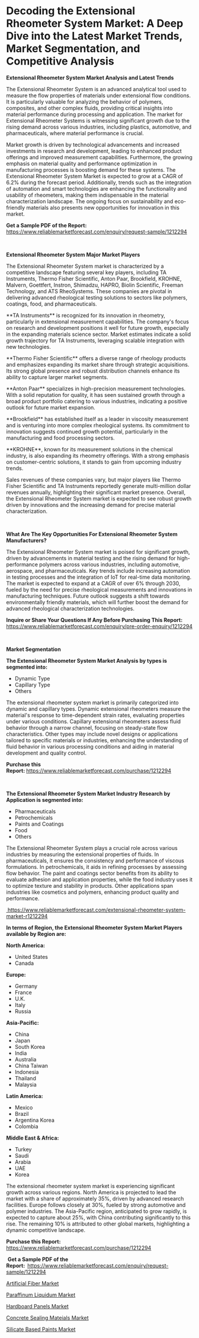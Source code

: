 <p><h1>Decoding the Extensional Rheometer System Market: A Deep Dive into the Latest Market Trends, Market Segmentation, and Competitive Analysis</h1></p><p><strong>Extensional Rheometer System Market Analysis and Latest Trends</strong></p>
<p><p>The Extensional Rheometer System is an advanced analytical tool used to measure the flow properties of materials under extensional flow conditions. It is particularly valuable for analyzing the behavior of polymers, composites, and other complex fluids, providing critical insights into material performance during processing and application. The market for Extensional Rheometer Systems is witnessing significant growth due to the rising demand across various industries, including plastics, automotive, and pharmaceuticals, where material performance is crucial.</p><p>Market growth is driven by technological advancements and increased investments in research and development, leading to enhanced product offerings and improved measurement capabilities. Furthermore, the growing emphasis on material quality and performance optimization in manufacturing processes is boosting demand for these systems. The Extensional Rheometer System Market is expected to grow at a CAGR of 6.2% during the forecast period. Additionally, trends such as the integration of automation and smart technologies are enhancing the functionality and usability of rheometers, making them indispensable in the material characterization landscape. The ongoing focus on sustainability and eco-friendly materials also presents new opportunities for innovation in this market.</p></p>
<p><strong>Get a Sample PDF of the Report:&nbsp;</strong> <a href="https://www.reliablemarketforecast.com/enquiry/request-sample/1212294?utm_campaign=1134&utm_medium=2&utm_source=Github&utm_content=ia&utm_term=17122024&utm_id=extensional-rheometer-system">https://www.reliablemarketforecast.com/enquiry/request-sample/1212294</a></p>
<p>&nbsp;</p>
<p><strong>Extensional Rheometer System Major Market Players</strong></p>
<p><p>The Extensional Rheometer System market is characterized by a competitive landscape featuring several key players, including TA Instruments, Thermo Fisher Scientific, Anton Paar, Brookfield, KROHNE, Malvern, Goettfert, Instron, Shimadzu, HAPRO, Biolin Scientific, Freeman Technology, and ATS RheoSystems. These companies are pivotal in delivering advanced rheological testing solutions to sectors like polymers, coatings, food, and pharmaceuticals.</p><p>**TA Instruments** is recognized for its innovation in rheometry, particularly in extensional measurement capabilities. The company's focus on research and development positions it well for future growth, especially in the expanding materials science sector. Market estimates indicate a solid growth trajectory for TA Instruments, leveraging scalable integration with new technologies.</p><p>**Thermo Fisher Scientific** offers a diverse range of rheology products and emphasizes expanding its market share through strategic acquisitions. Its strong global presence and robust distribution channels enhance its ability to capture larger market segments.</p><p>**Anton Paar** specializes in high-precision measurement technologies. With a solid reputation for quality, it has seen sustained growth through a broad product portfolio catering to various industries, indicating a positive outlook for future market expansion.</p><p>**Brookfield** has established itself as a leader in viscosity measurement and is venturing into more complex rheological systems. Its commitment to innovation suggests continued growth potential, particularly in the manufacturing and food processing sectors.</p><p>**KROHNE**, known for its measurement solutions in the chemical industry, is also expanding its rheometry offerings. With a strong emphasis on customer-centric solutions, it stands to gain from upcoming industry trends.</p><p>Sales revenues of these companies vary, but major players like Thermo Fisher Scientific and TA Instruments reportedly generate multi-million dollar revenues annually, highlighting their significant market presence. Overall, the Extensional Rheometer System market is expected to see robust growth driven by innovations and the increasing demand for precise material characterization.</p></p>
<p>&nbsp;</p>
<p><strong>What Are The Key Opportunities For Extensional Rheometer System Manufacturers?</strong></p>
<p><p>The Extensional Rheometer System market is poised for significant growth, driven by advancements in material testing and the rising demand for high-performance polymers across various industries, including automotive, aerospace, and pharmaceuticals. Key trends include increasing automation in testing processes and the integration of IoT for real-time data monitoring. The market is expected to expand at a CAGR of over 6% through 2030, fueled by the need for precise rheological measurements and innovations in manufacturing techniques. Future outlook suggests a shift towards environmentally friendly materials, which will further boost the demand for advanced rheological characterization technologies.</p></p>
<p><strong>Inquire or Share Your Questions If Any Before Purchasing This Report:</strong> <a href="https://www.reliablemarketforecast.com/enquiry/pre-order-enquiry/1212294?utm_campaign=1134&utm_medium=2&utm_source=Github&utm_content=ia&utm_term=17122024&utm_id=extensional-rheometer-system">https://www.reliablemarketforecast.com/enquiry/pre-order-enquiry/1212294</a></p>
<p>&nbsp;</p>
<p><strong>Market Segmentation</strong></p>
<p><strong>The Extensional Rheometer System Market Analysis by types is segmented into:</strong></p>
<p><ul><li>Dynamic Type</li><li>Capillary Type</li><li>Others</li></ul></p>
<p><p>The extensional rheometer system market is primarily categorized into dynamic and capillary types. Dynamic extensional rheometers measure the material's response to time-dependent strain rates, evaluating properties under various conditions. Capillary extensional rheometers assess fluid behavior through a narrow channel, focusing on steady-state flow characteristics. Other types may include novel designs or applications tailored to specific materials or industries, enhancing the understanding of fluid behavior in various processing conditions and aiding in material development and quality control.</p></p>
<p><strong>Purchase this Report:&nbsp;</strong><a href="https://www.reliablemarketforecast.com/purchase/1212294?utm_campaign=1134&utm_medium=2&utm_source=Github&utm_content=ia&utm_term=17122024&utm_id=extensional-rheometer-system">https://www.reliablemarketforecast.com/purchase/1212294</a></p>
<p>&nbsp;</p>
<p><strong>The Extensional Rheometer System Market Industry Research by Application is segmented into:</strong></p>
<p><ul><li>Pharmaceuticals</li><li>Petrochemicals</li><li>Paints and Coatings</li><li>Food</li><li>Others</li></ul></p>
<p><p>The Extensional Rheometer System plays a crucial role across various industries by measuring the extensional properties of fluids. In pharmaceuticals, it ensures the consistency and performance of viscous formulations. In petrochemicals, it aids in refining processes by assessing flow behavior. The paint and coatings sector benefits from its ability to evaluate adhesion and application properties, while the food industry uses it to optimize texture and stability in products. Other applications span industries like cosmetics and polymers, enhancing product quality and performance.</p></p>
<p><a href="https://www.reliablemarketforecast.com/extensional-rheometer-system-market-r1212294?utm_campaign=1134&utm_medium=2&utm_source=Github&utm_content=ia&utm_term=17122024&utm_id=extensional-rheometer-system">&nbsp;https://www.reliablemarketforecast.com/extensional-rheometer-system-market-r1212294</a></p>
<p><strong>In terms of Region, the Extensional Rheometer System Market Players available by Region are:</strong></p>
<p>
    <p> <strong> North America: </strong>
        <ul>
            <li>United States</li>
            <li>Canada</li>
        </ul>
        </p> 
    <p> <strong> Europe: </strong>
        <ul>
            <li>Germany</li>
            <li>France</li>
            <li>U.K.</li>
            <li>Italy</li>
            <li>Russia</li>
        </ul>
        </p> 
    <p> <strong> Asia-Pacific: </strong>
        <ul>
            <li>China</li>
            <li>Japan</li>
            <li>South Korea</li>
            <li>India</li>
            <li>Australia</li>
            <li>China Taiwan</li>
            <li>Indonesia</li>
            <li>Thailand</li>
            <li>Malaysia</li>
        </ul>
        </p> 
    <p> <strong> Latin America: </strong>
        <ul>
            <li>Mexico</li>
            <li>Brazil</li>
            <li>Argentina Korea</li>
            <li>Colombia</li>
        </ul>
        </p> 
    <p> <strong> Middle East & Africa: </strong>
        <ul>
            <li>Turkey</li>
            <li>Saudi</li>
            <li>Arabia</li>
            <li>UAE</li>
            <li>Korea</li>
        </ul>
    </p>
    </p>
<p><p>The extensional rheometer system market is experiencing significant growth across various regions. North America is projected to lead the market with a share of approximately 35%, driven by advanced research facilities. Europe follows closely at 30%, fueled by strong automotive and polymer industries. The Asia-Pacific region, anticipated to grow rapidly, is expected to capture about 25%, with China contributing significantly to this rise. The remaining 10% is attributed to other global markets, highlighting a dynamic competitive landscape.</p></p>
<p><strong>Purchase this Report: </strong><a href="https://www.reliablemarketforecast.com/purchase/1212294?utm_campaign=1134&utm_medium=2&utm_source=Github&utm_content=ia&utm_term=17122024&utm_id=extensional-rheometer-system">https://www.reliablemarketforecast.com/purchase/1212294</a></p>
<p>&nbsp;<strong>Get a Sample PDF of the Report:&nbsp;&nbsp;</strong><a href="https://www.reliablemarketforecast.com/enquiry/request-sample/1212294?utm_campaign=1134&utm_medium=2&utm_source=Github&utm_content=ia&utm_term=17122024&utm_id=extensional-rheometer-system">https://www.reliablemarketforecast.com/enquiry/request-sample/1212294</a></p>
<p><strong></strong></p>
<p><p><a href="https://www.linkedin.com/pulse/a-mkt-nova-vc8zf?utm_campaign=1134&utm_medium=2&utm_source=Github&utm_content=ia&utm_term=17122024&utm_id=extensional-rheometer-system">Artificial Fiber Market</a></p><p><a href="https://www.linkedin.com/pulse/a-mkt-nova-vc8zf?utm_campaign=1134&utm_medium=2&utm_source=Github&utm_content=ia&utm_term=17122024&utm_id=extensional-rheometer-system">Paraffinum Liquidum Market</a></p><p><a href="https://www.linkedin.com/pulse/f-my-mkt-intel-xkfif?utm_campaign=1134&utm_medium=2&utm_source=Github&utm_content=ia&utm_term=17122024&utm_id=extensional-rheometer-system">Hardboard Panels Market</a></p><p><a href="https://github.com/BryceTownsendr/Market-Research-Report-List-7/blob/main/concrete-sealing-mateials-market.md?utm_campaign=1134&utm_medium=2&utm_source=Github&utm_content=ia&utm_term=17122024&utm_id=extensional-rheometer-system">Concrete Sealing Mateials Market</a></p><p><a href="https://www.linkedin.com/pulse/forecasting-silicate-based-paints-market-growth-41-cagr-projections-is2fc?utm_campaign=1134&utm_medium=2&utm_source=Github&utm_content=ia&utm_term=17122024&utm_id=extensional-rheometer-system">Silicate Based Paints Market</a></p></p>